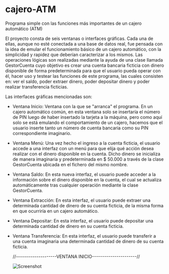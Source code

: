 # cajero-ATM
Programa simple con las funciones más importantes de un cajero automático (ATM)

El proyecto consta de seis ventanas o interfaces gráficas. Cada una de ellas, aunque no esté conectada a una base de datos real, 
fue pensada con la idea de emular el funcionamiento básico de un cajero automático, con la simplicidad y rapidez que 
deberían caracterizar a los mismos. Las operaciones lógicas son realizadas mediante la ayuda de una clase llamada GestorCuenta
cuyo objetivo es crear una cuenta bancaria ficticia con dinero disponible de forma predeterminada para que el usuario pueda
operar con él, hacer uso y testear las funciones de este programa, las cuales consisten en: ver el saldo, poder extraer dinero, 
poder depositar dinero y poder realizar transferencia ficticias.

Las interfaces gráficas mencionadas son:

- Ventana Inicio:
  Ventana con la que se "arranca" el programa. En un cajero automático común, en esta ventana solo se insertaría el número de PIN
  luego de haber insertado la tarjeta a la máquina, pero como aquí solo se está emulando el comportamiento de un cajero, hacemos
  que el usuario inserte tanto un número de cuenta bancaria como su PIN correspondiente imaginario.
 
- Ventana Menú:
  Una vez hecho el ingreso a la cuenta ficticia, el usuario accede a una interfaz con un menú para que elija qué acción desea realizar
  con el dinero disponible en la cuenta. Dicho dinero se inicializa de manera imaginaria y predeterminada en $ 50.000 a través de la clase 
  GestorCuenta ubicada en el fichero del mismo nombre.
  
- Ventana Saldo:
  En esta nueva interfaz, el usuario puede acceder a la información sobre el dinero disponible en la cuenta, el cual se actualiza 
  automáticamente tras cualquier operación mediante la clase GestorCuenta.
    
- Ventana Extracción:
  En esta interfaz, el usuario puede extraer una determinada cantidad de dinero de su cuenta ficticia, de la misma forma en que 
  ocurriría en un cajero automático.

- Ventana Depositar:
  En esta interfaz, el usuario puede depositar una determinada cantidad de dinero en su cuenta ficticia.

- Ventana Transferencia:
  En esta interfaz, el usuario puede transferir a una cuenta imaginaria una determinada cantidad de dinero de su cuenta ficticia.
  
  //--------------------VENTANA INICIO----------------------//
  
  ![Screenshot](images/screenshot1.png)
  
  
